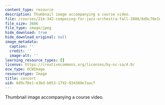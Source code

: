 ```yaml
---
content_type: resource
description: Thumbnail image accompanying a course video.
file: /courses/21m-342-composing-for-jazz-orchestra-fall-2008/8d9c70e1e3bdb0531792934389e7aacf_concert.jpg
file_size: 3686
file_type: image/jpeg
hide_download: true
hide_download_original: null
image_metadata:
  caption: ''
  credit: ''
  image-alt: ''
learning_resource_types: []
license: https://creativecommons.org/licenses/by-nc-sa/4.0/
ocw_type: OCWImage
resourcetype: Image
title: concert
uid: 8d9c70e1-e3bd-b053-1792-934389e7aacf
---
```

Thumbnail image accompanying a course video.